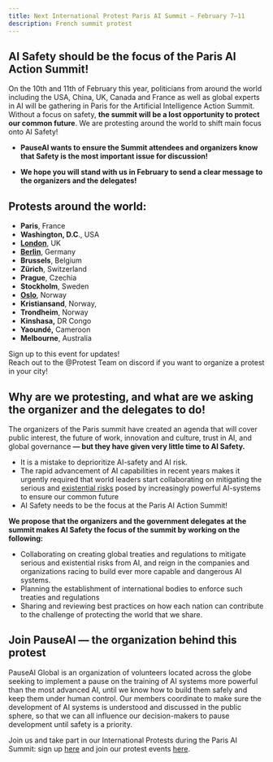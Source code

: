 ```yaml
---
title: Next International Protest Paris AI Summit — February 7–11 
description: French summit protest
---
```


## AI Safety should be the focus of the Paris AI Action Summit!

On the 10th and 11th of February this year,  politicians from around the world including the USA, China, UK, Canada and France as well as global experts in AI will be gathering in Paris for the Artificial Intelligence Action Summit. Without a focus on safety, **the summit will be a lost opportunity to protect our common future**. We are protesting around the world to shift main focus onto AI Safety! 

* **PauseAI wants to ensure the Summit attendees and organizers know that Safety is the most important issue for discussion\!**   
    
* **We hope you will stand with us in February to send a clear message to the organizers and the delegates!**

## Protests around the world:

* **Paris**, France  
* **Washington, D.C**., USA  
* [**London**](https://lu.ma/0h69asxw), UK  
* [**Berlin**](https://lu.ma/7sjdot1d), Germany  
* **Brussels**, Belgium  
* **Zürich**, Switzerland  
* **Prague**, Czechia  
* **Stockholm**, Sweden  
* [**Oslo**](https://lu.ma/iazbqzr1), Norway  
* **Kristiansand**, Norway,  
* **Trondheim**, Norway  
* **Kinshasa,** DR Congo  
* **Yaoundé,** Cameroon  
* **Melbourne**, Australia  

Sign up to this event for updates!   
Reach out to the @Protest Team on discord if you want to organize a protest in your city!

## Why are we protesting, and what are we asking the organizer and the delegates to do!

The organizers of the Paris summit have created an agenda that will cover public interest, the future of work, innovation and culture, trust in AI, and global governance **— but they have given very little time to AI Safety.** 

- It is a mistake to deprioritize AI-safety and AI risk.  
- The rapid advancement of AI capabilities in recent years makes it urgently required that world leaders start collaborating on mitigating the serious and [existential risks](https://www.safe.ai/work/statement-on-ai-risk) posed by increasingly powerful AI-systems to ensure our common future  
-  AI Safety needs to be the focus at the Paris AI Action Summit!

**We propose that the organizers and the government delegates at the summit makes AI Safety the focus of the summit by working on the following:**

* Collaborating on creating global treaties and regulations to mitigate serious and existential risks from AI, and reign in the companies and organizations racing to build ever more capable and dangerous AI systems.   
* Planning the establishment of international bodies to enforce such treaties and regulations  
* Sharing and reviewing best practices on how each nation can contribute to the challenge of protecting the world that we share.

## Join PauseAI — the organization behind this protest

PauseAI Global is an organization of volunteers located across the globe seeking to implement a pause on the training of 
AI systems more powerful than the most advanced AI, until we know how to build them safely and keep them under human control. 
Our members coordinate to make sure the development of AI systems is understood and discussed in the public sphere, so that we can all influence our decision-makers to pause development until safety is a priority. 

Join us and take part in our International Protests during the Paris AI Summit: sign up [here](https://pauseai.info/join) and join our protest events [here](https://lu.ma/PauseAI).